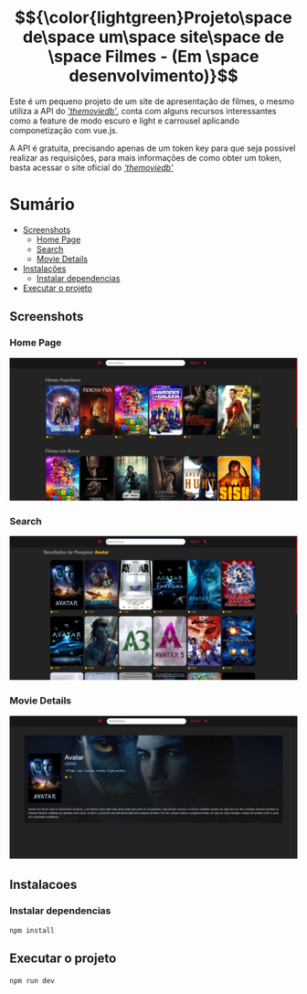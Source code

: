 # $${\color{lightgreen}Projeto\space de\space um\space site\space de \space Filmes - (Em \space desenvolvimento)}$$  
Este é um pequeno projeto de um site de apresentação de filmes, o mesmo utiliza a API do <a href="https://www.themoviedb.org/documentation/api?language=pt" target="_blank">*'themoviedb'*</a>, conta com alguns recursos interessantes como a feature de modo escuro e light e carrousel aplicando componetização com vue.js.

A API é gratuita, precisando apenas de um token key para que seja possivel realizar as requisições, para mais informações de como obter um token, basta acessar o site oficial do <a href="https://developers.themoviedb.org/3/getting-started/introduction" target="_blank">*'themoviedb'*</a>

# Sumário
- [Screenshots](#screenshots)
  - [Home Page](#home-page)
  - [Search](#search)
  - [Movie Details](#movie-details)
- [Instalações](#instalações)
  - [Instalar dependencias](#instalar-dependencias)
- [Executar o projeto](#executar-o-projeto)

## Screenshots
### Home Page
![Home Page](https://github.com/rickps2015/movie-pages/blob/main/home.png?raw=true)

### Search
![Search](https://github.com/rickps2015/movie-pages/blob/main/search.png?raw=true)

### Movie Details
![Movie Details](https://github.com/rickps2015/movie-pages/blob/main/movies-details.png?raw=true)

## Instalacoes
### Instalar dependencias
```
npm install 
```
## Executar o projeto
```
npm run dev
```


